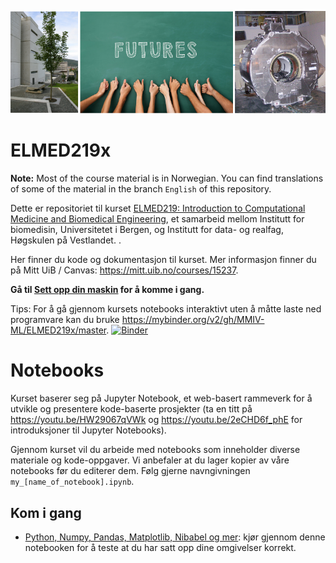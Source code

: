 ![ELMED219 image](./assets/course_image.png)

# ELMED219x

**Note:** Most of the course material is in Norwegian. You can find translations of some of the material in the branch `English` of this repository.

Dette er repositoriet til kurset [ELMED219: Introduction to Computational Medicine and Biomedical Engineering](https://www.uib.no/emne/ELMED219), et samarbeid mellom Institutt for biomedisin, Universitetet i Bergen, og Institutt for data- og realfag, Høgskulen på Vestlandet. . 

Her finner du kode og dokumentasjon til kurset. Mer informasjon finner du på Mitt UiB / Canvas: https://mitt.uib.no/courses/15237.

**Gå til [Sett opp din maskin](setup.md) for å komme i gang.**

Tips: For å gå gjennom kursets notebooks interaktivt uten å måtte laste ned programvare kan du bruke https://mybinder.org/v2/gh/MMIV-ML/ELMED219x/master.
[![Binder](https://mybinder.org/badge_logo.svg)](https://mybinder.org/v2/gh/MMIV-ML/ELMED219x/master)


# Notebooks
Kurset baserer seg på Jupyter Notebook, et web-basert rammeverk for å utvikle og presentere kode-baserte prosjekter (ta en titt på https://youtu.be/HW29067qVWk og https://youtu.be/2eCHD6f_phE for introduksjoner til Jupyter Notebooks). 

Gjennom kurset vil du arbeide med notebooks som inneholder diverse materiale og kode-oppgaver. Vi anbefaler at du lager kopier av våre notebooks før du editerer dem. Følg gjerne navngivningen `my_[name_of_notebook].ipynb`. 


## Kom i gang
* [Python, Numpy, Pandas, Matplotlib, Nibabel og mer](notebooks/0.0-test.ipynb): kjør gjennom denne notebooken for å teste at du har satt opp dine omgivelser korrekt.

